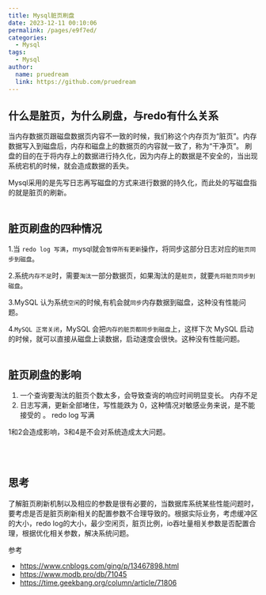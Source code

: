 ```yaml
---
title: Mysql脏页刷盘
date: 2023-12-11 00:10:06
permalink: /pages/e9f7ed/
categories:
  - Mysql
tags:
  - Mysql
author: 
  name: pruedream
  link: https://github.com/pruedream
---
```




## 什么是脏页，为什么刷盘，与redo有什么关系

当内存数据页跟磁盘数据页内容不一致的时候，我们称这个内存页为“脏页”。内存数据写入到磁盘后，内存和磁盘上的数据页的内容就一致了，称为“干净页”。 刷盘的目的在于将内存上的数据进行持久化，因为内存上的数据是不安全的，当出现系统宕机的时候，就会造成数据的丢失。

Mysql采用的是先写日志再写磁盘的方式来进行数据的持久化，而此处的写磁盘指的就是脏页的刷新。
<br/><br/>

## 脏页刷盘的四种情况

1.当 `redo log 写满`，mysql就会`暂停所有更新`操作，将同步这部分日志对应的`脏页同步到磁盘`。

2.系统`内存不足`时，需要`淘汰`一部分数据页，如果淘汰的是`脏页`，就要`先将脏页同步到磁盘`。

3.MySQL 认为系统`空闲`的时候,有机会就`同步`内存数据到磁盘，这种没有性能问题。

4.`MySQL 正常关闭`，MySQL 会把`内存的脏页都同步到磁盘`上，这样下次 MySQL 启动的时候，就可以直接从磁盘上读数据，启动速度会很快。这种没有性能问题。
<br/><br/>

## 脏页刷盘的影响

1. 一个查询要淘汰的脏页个数太多，会导致查询的响应时间明显变长。      内存不足
2. 日志写满，更新全部堵住，写性能跌为 0，这种情况对敏感业务来说，是不能接受的 。     redo log 写满

1和2会造成影响，3和4是不会对系统造成太大问题。


 <br/><br/>

## 思考

了解脏页刷新机制以及相应的参数是很有必要的，当数据库系统某些性能问题时，要考虑是否是脏页刷新相关的配置参数不合理导致的。根据实际业务，考虑缓冲区的大小，redo log的大小，最少空闲页，脏页比例，io吞吐量相关参数是否配置合理，根据优化相关参数，解决系统问题。



参考 

- https://www.cnblogs.com/ging/p/13467898.html
- https://www.modb.pro/db/71045
- https://time.geekbang.org/column/article/71806
